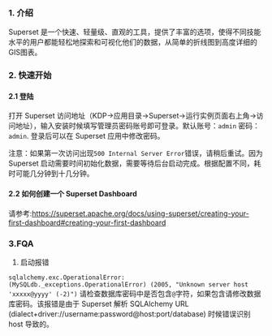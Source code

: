 ### 1. 介绍
Superset 是一个快速、轻量级、直观的工具，提供了丰富的选项，使得不同技能水平的用户都能轻松地探索和可视化他们的数据，从简单的折线图到高度详细的GIS图表。

### 2. 快速开始
#### 2.1 登陆
打开 Superset 访问地址（KDP->应用目录->Superset->运行实例页面右上角->访问地址），输入安装时候填写管理员密码账号即可登录。默认账号：`admin` 密码：`admin`.
登录后可以在 Superset 应用中修改密码。

注意：如果第一次访问出现`500 Internal Server Error`错误，请稍后重试。因为Superset 启动需要时间初始化数据，需要等待后台启动完成。根据配置不同，耗时可能几分钟到十几分钟。


#### 2.2 如何创建一个 Superset Dashboard
请参考:https://superset.apache.org/docs/using-superset/creating-your-first-dashboard#creating-your-first-dashboard


### 3.FQA

1. 启动报错
   
`sqlalchemy.exc.OperationalError: (MySQLdb._exceptions.OperationalError) (2005, "Unknown server host 'xxxxx@yyyy' (-2)")`
请检查数据库密码中是否包含`@`字符，如果包含请修改数据库密码。该报错是由于 Superset 解析 SQLAlchemy URL (dialect+driver://username:password@host:port/database) 时候错误识别 host 导致的。